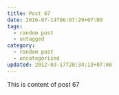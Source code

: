 ```yaml
---
title: Post 67
date: 2016-07-14T06:07:29+07:00
tags:
  - random post
  - untagged
category:
  - random post
  - uncategorized
updated: 2012-03-17T20:34:13+07:00
---
```

This is content of post 67